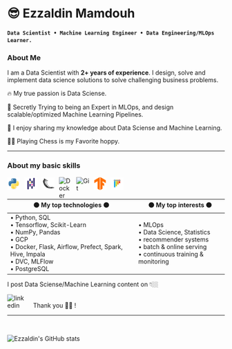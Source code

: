 # 😎 Ezzaldin Mamdouh

**`Data Scientist • Machine Learning Engineer • Data Engineering/MLOps Learner.`**

### About Me

I am a Data Scientist with **2+ years of experience**. I design, solve and implement data science solutions to solve challenging business problems. 

🔥 My true passion is Data Sciense. <br/>

💛 Secretly Trying to being an Expert in MLOps, and design scalable/optimized Machine Learning Pipelines. <br/>

🎨 I enjoy sharing my knowledge about Data Sciense and Machine Learning. <br/>

👱🏻 Playing Chess is my Favorite hoppy. <br/>

------

### About my basic skills

<img align="left" alt="Python" width="30px" style="padding-right:10px;" src="https://github.com/devicons/devicon/blob/master/icons/python/python-original.svg" />
<img align="left" alt="Pandas" width="30px" style="padding-right:10px;" src="https://github.com/devicons/devicon/blob/master/icons/pandas/pandas-original.svg" />
<img align="left" alt="Flask" width="30px" style="padding-right:10px;" src="https://github.com/devicons/devicon/blob/master/icons/flask/flask-original.svg" />
<img align="left" alt="Docker" width="30px" style="padding-right:10px;" src="https://cdn.jsdelivr.net/gh/devicons/devicon/icons/docker/docker-original.svg" />
<img align="left" alt="Git" width="30px" style="padding-right:10px;" src="https://cdn.jsdelivr.net/gh/devicons/devicon/icons/git/git-original.svg" />
<img align="left" alt="TensorFlow" width="30px" style="padding-right:10px;" src="https://github.com/devicons/devicon/blob/master/icons/tensorflow/tensorflow-original.svg" />
<img align="left" alt="pytest" width="30px" style="padding-right:10px;" src="https://github.com/devicons/devicon/blob/master/icons/pytest/pytest-original.svg" />


| ⚫️ My **top** technologies ⚫️ | ⚫️ My **top** interests ⚫️ |
|---------------|--------------|
| • Python, SQL <br/> • Tensorflow, Scikit-Learn <br/> • NumPy, Pandas <br/> • GCP <br/> • Docker, Flask, Airflow, Prefect, Spark, Hive, Impala <br/> • DVC, MLFlow <br/> • PostgreSQL <br/> | • MLOps <br/> • Data Science, Statistics <br/> • recommender systems <br/> • batch & online serving <br/> • continuous training & monitoring <br/> |

I post Data Sciense/Machine Learning content on 👇🏼

[<img alt="linkedin" width="40px" src="images/linkedin.png" align="left" style="padding-right:20px;"/>](https://www.linkedin.com/in/ezzaldin-mamdouh/)

<br/>Thank you ✌🏼 !<br/>

-----

<br/>

![Ezzaldin's GitHub stats](https://github-readme-stats.vercel.app/api?username=Ezzaldin97&show_icons=true&theme=gruvbox)